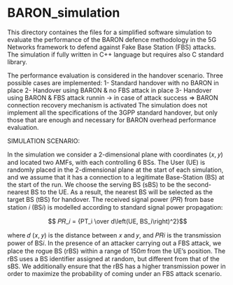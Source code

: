 # BARON_simulation

This directory containes the files for a simplified software simulation to evaluate the performance of the BARON defence methodology in the 5G Networks framework to defend against Fake Base Station (FBS) attacks.
The simulation if fully written in C++ language but requires also C standard library.

The performance evaluation is considered in the handover scenario.
Three possible cases are implemented:
  1- Standard handover with no BARON in place
  2- Handover using BARON & no FBS attack in place
  3- Handover using BARON & FBS attack runnin -> in case of attack success => BARON connection recovery mechanism is activated
The simulation does not implement all the specifications of the 3GPP standard handover, but only those that are enough and necessary for BARON overhead performance evaluation.

SIMULATION SCENARIO:

In the simulation we consider a 2-dimensional plane with coordinates (𝑥, 𝑦) and located two AMFs, with each controlling 6 BSs.
The User (UE) is randomly placed in the 2-dimensional plane at the start of each simulation, and we assume that it has a connection to a legitimate Base-Station (BS)  at the start of the run.
We choose the serving BS (sBS) to be the second-nearest BS to the UE. As a result, the nearest BS will be selected as the target BS (tBS) for handover.
The received signal power (𝑃𝑅) from base station 𝑖 (BS𝑖) is modelled according to standard signal power propagation:

$$ 𝑃𝑅_𝑖 = {PT_i \over d\left(UE, BS_i\right)^2}$$

where 𝑑 (𝑥, 𝑦) is the distance between 𝑥 and 𝑦, and 𝑃𝑅𝑖 is the transmission power of BS𝑖.
In the presence of an attacker carrying out a FBS attack, we place the rogue BS (rBS) within a range of 150𝑚 from the UE’s position.
The rBS uses a BS identifier assigned at random, but different from that of the sBS.
We additionally ensure that the rBS has a higher transmission power in order to maximize the probability of coming under an FBS attack scenario.
